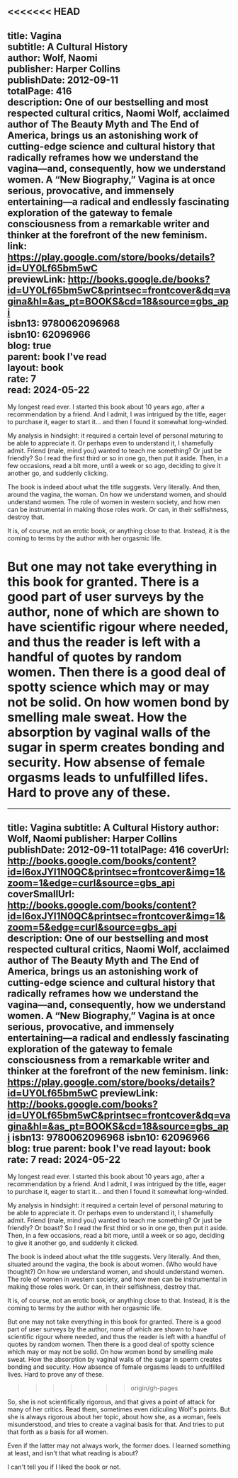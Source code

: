 <<<<<<< HEAD
---  
title: Vagina  
subtitle: A Cultural History  
author: Wolf, Naomi  
publisher: Harper Collins  
publishDate: 2012-09-11  
totalPage: 416  
description: One of our bestselling and most respected cultural critics, Naomi Wolf, acclaimed author of The Beauty Myth and The End of America, brings us an astonishing work of cutting-edge science and cultural history that radically reframes how we understand the vagina—and, consequently, how we understand women. A “New Biography,” Vagina is at once serious, provocative, and immensely entertaining—a radical and endlessly fascinating exploration of the gateway to female consciousness from a remarkable writer and thinker at the forefront of the new feminism.  
link: https://play.google.com/store/books/details?id=UY0Lf65bm5wC  
previewLink: http://books.google.de/books?id=UY0Lf65bm5wC&printsec=frontcover&dq=vagina&hl=&as_pt=BOOKS&cd=18&source=gbs_api  
isbn13: 9780062096968  
isbn10: 62096966  
blog: true  
parent: book I've read  
layout: book  
rate: 7  
read: 2024-05-22  
---  
  
My longest read ever. I started this book about 10 years ago, after a recommendation by a friend. And I admit, I was intrigued by the title, eager to purchase it, eager to start it... and then I found it somewhat long-winded.  
  
My analysis in hindsight: it required a certain level of personal maturing to be able to appreciate it.  Or perhaps even to understand it, I shamefully admit.  Friend (male, mind you) wanted to teach me something?  Or just be friendly?  So I read the first third or so in one go, then put it aside.  Then, in a few occasions, read a bit more, until a week or so ago, deciding to give it another go, and suddenly clicking.  
  
The book is indeed about what the title suggests.  Very literally.  And then, around the vagina, the woman. On how we understand women, and should understand women. The role of women in western society, and how men can be instrumental in making those roles work. Or can, in their selfishness, destroy that.  
  
It is, of course, not an erotic book, or anything close to that.  Instead, it is the coming to terms by the author with her orgasmic life.  
  
But one may not take everything in this book for granted. There is a good part of user surveys by the author, none of which are shown to have scientific rigour where needed, and thus the reader is left with a handful of quotes by random women. Then there is a good deal of spotty science which may or may not be solid. On how women bond by smelling male sweat. How the absorption by vaginal walls of the sugar in sperm creates bonding and security. How absense of female orgasms leads to unfulfilled lifes. Hard to prove any of these.  
=======
---
title: Vagina
subtitle: A Cultural History
author: Wolf, Naomi
publisher: Harper Collins
publishDate: 2012-09-11
totalPage: 416
coverUrl: http://books.google.com/books/content?id=l6oxJYl1N0QC&printsec=frontcover&img=1&zoom=1&edge=curl&source=gbs_api
coverSmallUrl: http://books.google.com/books/content?id=l6oxJYl1N0QC&printsec=frontcover&img=1&zoom=5&edge=curl&source=gbs_api
description: One of our bestselling and most respected cultural critics, Naomi Wolf, acclaimed author of The Beauty Myth and The End of America, brings us an astonishing work of cutting-edge science and cultural history that radically reframes how we understand the vagina—and, consequently, how we understand women. A “New Biography,” Vagina is at once serious, provocative, and immensely entertaining—a radical and endlessly fascinating exploration of the gateway to female consciousness from a remarkable writer and thinker at the forefront of the new feminism.
link: https://play.google.com/store/books/details?id=UY0Lf65bm5wC
previewLink: http://books.google.com/books?id=UY0Lf65bm5wC&printsec=frontcover&dq=vagina&hl=&as_pt=BOOKS&cd=18&source=gbs_api
isbn13: 9780062096968
isbn10: 62096966
blog: true
parent: book I've read
layout: book
rate: 7
read: 2024-05-22
---
  
My longest read ever. I started this book about 10 years ago, after a recommendation by a friend. And I admit, I was intrigued by the title, eager to purchase it, eager to start it... and then I found it somewhat long-winded.  
  
My analysis in hindsight: it required a certain level of personal maturing to be able to appreciate it.  Or perhaps even to understand it, I shamefully admit.  Friend (male, mind you) wanted to teach me something?  Or just be friendly?  Or boast?  So I read the first third or so in one go, then put it aside.  Then, in a few occasions, read a bit more, until a week or so ago, deciding to give it another go, and suddenly it clicked.  
  
The book is indeed about what the title suggests.  Very literally.  And then, situated around the vagina, the book is about women. (Who would have thought?)  On how we understand women, and should understand women. The role of women in western society, and how men can be instrumental in making those roles work. Or can, in their selfishness, destroy that.  
  
It is, of course, not an erotic book, or anything close to that.  Instead, it is the coming to terms by the author with her orgasmic life.  
  
But one may not take everything in this book for granted. There is a good part of user surveys by the author, none of which are shown to have scientific rigour where needed, and thus the reader is left with a handful of quotes by random women. Then there is a good deal of spotty science which may or may not be solid. On how women bond by smelling male sweat. How the absorption by vaginal walls of the sugar in sperm creates bonding and security. How absence of female orgasms leads to unfulfilled lives. Hard to prove any of these.  
>>>>>>> origin/gh-pages
  
So, she is not scientifically rigorous, and that gives a point of attack for many of her critics. Read them, sometimes even ridiculing Wolf's points. But she is always rigorous about her topic, about how she, as a woman, feels misunderstood, and tries to create a vaginal basis for that.  And tries to put that forth as a basis for all women.  
  
Even if the latter may not always work, the former does.  I learned something at least, and isn't that what reading is about?   
  
I can't tell you if I liked the book or not.